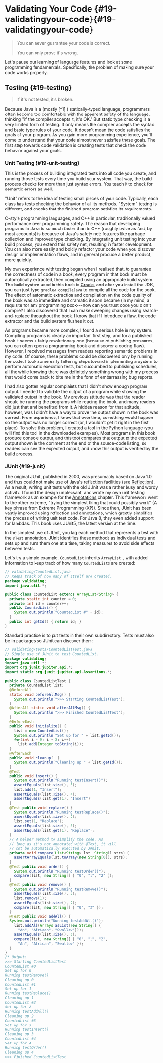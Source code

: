 # Validating Your Code {#19-validatingyour-code}{#19-validatingyour-code}

> You can never guarantee your code is correct. 
>
> You can only prove it's wrong.

Let's pause our learning of language features and look at some programming fundamentals. Specifically, the problem of making sure your code works properly.

## Testing {#19-testing}

> If it's not tested, it's broken.

Because Java is a (mostly [^1] ) statically-typed language, programmers often become too comfortable with the apparent safety of the language, thinking "if the compiler accepts it, it's OK." But static type checking is a very limited form of testing. It only means the compiler accepts the syntax and basic type rules of your code. It doesn't mean the code satisfies the goals of your program. As you gain more programming experience, you'll come to understand that your code almost never satisfies those goals. The first step towards code validation is creating tests that check the code behavior against your goals.

### Unit Testing {#19-unit-testing}

This is the process of building integrated tests into all code you create, and running those tests every time you build your system. That way, the build process checks for more than just syntax errors. You teach it to check for semantic errors as well.

"Unit" refers to the idea of testing small pieces of your code. Typically, each class has tests checking the behavior of all its methods. "System" testing is different, and checks that the finished program satisfies its requirements.

C-style programming languages, and C++ in particular, traditionally valued performance over programming safety. The reason that developing programs in Java is so much faster than in C++ (roughly twice as fast, by most accounts) is because of Java's safety net: features like garbage collection and improved type checking. By integrating unit testing into your build process, you extend this safety net, resulting in faster development. You can also more easily and boldly refactor your code when you discover design or implementation flaws, and in general produce a better product, more quickly.

My own experience with testing began when I realized that, to guarantee the correctness of code in a book, every program in that book must be automatically extracted, then compiled using an appropriate build system. The build system used in this book is [Gradle](https://gradle.org/), and after you install the JDK, you can just type `gradlew compileJava` to compile all the code for the book. The effect of automatic extraction and compilation on the code quality of the book was so immediate and dramatic it soon became (in my mind) a requisite for any programming book---how can you trust code you didn't compile? I also discovered that I can make sweeping changes using search-and-replace throughout the book. I know that if I introduce a flaw, the code extractor and the build system flushes it out.

As programs became more complex, I found a serious hole in my system. Compiling programs is clearly an important first step, and for a published book it seems a fairly revolutionary one (because of publishing pressures, you can often open a programming book and discover a coding flaw). However, I received messages from readers reporting semantic problems in my code. Of course, these problems could be discovered only by running the code. I took some early faltering steps toward implementing a system to perform automatic execution tests, but succumbed to publishing schedules, all the while knowing there was definitely something wrong with my process that would come back to bite me in the form of embarrassing bug reports.

I had also gotten regular complaints that I didn't show enough program output. I needed to validate the output of a program while showing the validated output in the book. My previous attitude was that the reader should be running the programs while reading the book, and many readers did just that and benefited from it. A hidden reason for that attitude, however, was I didn't have a way to prove the output shown in the book was correct. From experience, I knew that over time, something would happen so the output was no longer correct (or, I wouldn't get it right in the first place). To solve this problem, I created a tool in the Python language (you will find this tool in the downloaded examples). Most programs in this book produce console output, and this tool compares that output to the expected output shown in the comment at the end of the source-code listing, so readers can see the expected output, and know this output is verified by the build process.

### JUnit {#19-junit}

The original JUnit, published in 2000, was presumably based on Java 1.0 and thus could not make use of Java's reflection facilities (see [Reflection](#)). As a result, writing unit tests with the old JUnit was a rather busy and wordy activity. I found the design unpleasant, and wrote my own unit testing framework as an example for the [Annotations](#) chapter. This framework went to the other extreme, "trying the simplest thing that could possibly work" (A key phrase from Extreme Programming (XP)). Since then, JUnit has been vastly improved using reflection and annotations, which greatly simplifies the process of writing unit test code. For Java 8, they even added support for lambdas. This book uses JUnit5, the latest version at the time.

In the simplest use of JUnit, you tag each method that represents a test with the `@Test` annotation. JUnit identifies these methods as individual tests and sets up and runs them one at a time, taking measures to avoid side effects between tests.

Let's try a simple example. `CountedList` inherits `ArrayList `, with added information to keep track of how many `CountedList`s are created:

```java
// validating/CountedList.java 
// Keeps track of how many of itself are created. 
package validating; 
import java.util.*;

public class CountedList extends ArrayList<String> { 
  private static int counter = 0; 
  private int id = counter++; 
  public CountedList() { 
    System.out.println("CountedList #" + id); 
  } 
  public int getId() { return id; }
}
```

Standard practice is to put tests in their own subdirectory. Tests must also be in packages so JUnit can discover them:

```java
// validating/tests/CountedListTest.java 
// Simple use of JUnit to test CountedList. 
package validating; 
import java.util.*; 
import org.junit.jupiter.api.*; 
import static org.junit.jupiter.api.Assertions.*;

public class CountedListTest {
  private CountedList list; 
  @BeforeAll 
  static void beforeAllMsg() {
    System.out.println(">>> Starting CountedListTest"); 
  } 
  @AfterAll static void afterAllMsg() {
    System.out.println(">>> Finished CountedListTest"); 
  } 
  @BeforeEach 
  public void initialize() {
    list = new CountedList();
    System.out.println("Set up for " + list.getId());
    for(int i = 0; i < 3; i++)
      list.add(Integer.toString(i));
  } 
  @AfterEach 
  public void cleanup() {
    System.out.println("Cleaning up " + list.getId()); 
  } 
  @Test 
  public void insert() {
    System.out.println("Running testInsert()");
    assertEquals(list.size(), 3);
    list.add(1, "Insert");
    assertEquals(list.size(), 4);
    assertEquals(list.get(1), "Insert");
  } 
  @Test public void replace() { 
    System.out.println("Running testReplace()"); 
    assertEquals(list.size(), 3); 
    list.set(1, "Replace"); 
    assertEquals(list.size(), 3); 
    assertEquals(list.get(1), "Replace");
  } 
  // A helper method to simplify the code. As 
  // long as it's not annotated with @Test, it will
  // not be automatically executed by JUnit. 
  private void compare(List<String> lst, String[] strs) {
    assertArrayEquals(lst.toArray(new String[0]), strs); 
  } 
  @Test public void order() {
    System.out.println("Running testOrder()");
    compare(list, new String[] { "0", "1", "2" }); 
  } 
  @Test public void remove() {
    System.out.println("Running testRemove()");
    assertEquals(list.size(), 3);
    list.remove(1);
    assertEquals(list.size(), 2);
    compare(list, new String[] { "0", "2" });
  } 
  @Test public void addAll() {
  System.out.println("Running testAddAll()"); 
    list.addAll(Arrays.asList(new String[] {
      "An", "African", "Swallow"})); 
    assertEquals(list.size(), 6); 
    compare(list, new String[] { "0", "1", "2",
      "An", "African", "Swallow" });
  }
} 
/* Output:
>>> Starting CountedListTest 
CountedList #0 
Set up for 0 
Running testRemove() 
Cleaning up 0 
CountedList #1 
Set up for 1 
Running testReplace() 
Cleaning up 1 
CountedList #2 
Set up for 2 
Running testAddAll() 
Cleaning up 2 
CountedList #3 
Set up for 3 
Running testInsert() 
Cleaning up 3 
CountedList #4 
Set up for 4 
Running testOrder() 
Cleaning up 4
>>> Finished CountedListTest
```

